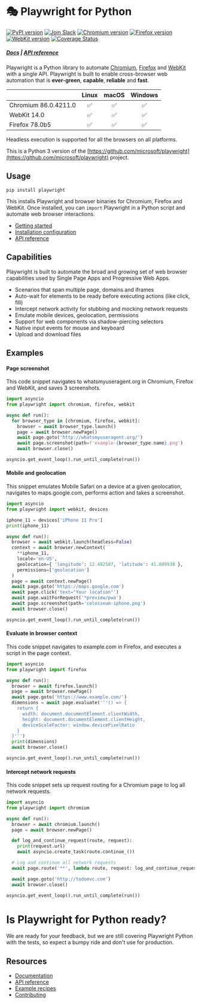 # 🎭 Playwright for Python

[![PyPI version](https://badge.fury.io/py/playwright.svg)](https://pypi.python.org/pypi/playwright/) [![Join Slack](https://img.shields.io/badge/join-slack-infomational)](https://join.slack.com/t/playwright/shared_invite/enQtOTEyMTUxMzgxMjIwLThjMDUxZmIyNTRiMTJjNjIyMzdmZDA3MTQxZWUwZTFjZjQwNGYxZGM5MzRmNzZlMWI5ZWUyOTkzMjE5Njg1NDg) <!-- GEN:chromium-version-badge -->[![Chromium version](https://img.shields.io/badge/chromium-86.0.4211.0-blue.svg?logo=google-chrome)](https://www.chromium.org/Home)<!-- GEN:stop --> <!-- GEN:firefox-version-badge -->[![Firefox version](https://img.shields.io/badge/firefox-78.0b5-blue.svg?logo=mozilla-firefox)](https://www.mozilla.org/en-US/firefox/new/)<!-- GEN:stop --> [![WebKit version](https://img.shields.io/badge/webkit-14.0-blue.svg?logo=safari)](https://webkit.org/)
[![Coverage Status](https://coveralls.io/repos/github/microsoft/playwright-python/badge.svg?branch=master)](https://coveralls.io/github/microsoft/playwright-python?branch=master)

##### [Docs](https://github.com/microsoft/playwright/blob/master/docs/README.md) | [API reference](https://github.com/microsoft/playwright/blob/master/docs/api.md)

Playwright is a Python library to automate [Chromium](https://www.chromium.org/Home), [Firefox](https://www.mozilla.org/en-US/firefox/new/) and [WebKit](https://webkit.org/) with a single API. Playwright is built to enable cross-browser web automation that is **ever-green**, **capable**, **reliable** and **fast**.

|          | Linux | macOS | Windows |
|   :---   | :---: | :---: | :---:   |
| Chromium <!-- GEN:chromium-version -->86.0.4211.0<!-- GEN:stop --> | ✅ | ✅ | ✅ |
| WebKit 14.0 | ✅ | ✅ | ✅ |
| Firefox <!-- GEN:firefox-version -->78.0b5<!-- GEN:stop --> | ✅ | ✅ | ✅ |

Headless execution is supported for all the browsers on all platforms.

This is a Python 3 version of the [https://github.com/microsoft/playwright](https://github.com/microsoft/playwright) project.

## Usage

```
pip install playwright
```

This installs Playwright and browser binaries for Chromium, Firefox and WebKit. Once installed, you can `import` Playwright in a Python script and automate web browser interactions.

* [Getting started](https://github.com/microsoft/playwright/blob/master/docs/intro.md)
* [Installation configuration](https://github.com/microsoft/playwright/blob/master/docs/installation.md)
* [API reference](https://github.com/microsoft/playwright/blob/master/docs/api.md)

## Capabilities

Playwright is built to automate the broad and growing set of web browser capabilities used by Single Page Apps and Progressive Web Apps.

* Scenarios that span multiple page, domains and iframes
* Auto-wait for elements to be ready before executing actions (like click, fill)
* Intercept network activity for stubbing and mocking network requests
* Emulate mobile devices, geolocation, permissions
* Support for web components via shadow-piercing selectors
* Native input events for mouse and keyboard
* Upload and download files

## Examples

#### Page screenshot

This code snippet navigates to whatsmyuseragent.org in Chromium, Firefox and WebKit, and saves 3 screenshots.

```py
import asyncio
from playwright import chromium, firefox, webkit

async def run():
  for browser_type in [chromium, firefox, webkit]:
    browser = await browser_type.launch()
    page = await browser.newPage()
    await page.goto('http://whatsmyuseragent.org/')
    await page.screenshot(path=f'example-{browser_type.name}.png')
    await browser.close()

asyncio.get_event_loop().run_until_complete(run())
```

#### Mobile and geolocation

This snippet emulates Mobile Safari on a device at a given geolocation, navigates to maps.google.com, performs action and takes a screenshot.

```py
import asyncio
from playwright import webkit, devices

iphone_11 = devices['iPhone 11 Pro']
print(iphone_11)

async def run():
  browser = await webkit.launch(headless=False)
  context = await browser.newContext(
    **iphone_11,
    locale='en-US',
    geolocation={ 'longitude': 12.492507, 'latitude': 41.889938 },
    permissions=['geolocation']
  )
  page = await context.newPage()
  await page.goto('https://maps.google.com')
  await page.click('text="Your location"')
  await page.waitForRequest('*preview/pwa')
  await page.screenshot(path='colosseum-iphone.png')
  await browser.close()

asyncio.get_event_loop().run_until_complete(run())
```

#### Evaluate in browser context

This code snippet navigates to example.com in Firefox, and executes a script in the page context.

```py
import asyncio
from playwright import firefox

async def run():
  browser = await firefox.launch()
  page = await browser.newPage()
  await page.goto('https://www.example.com/')
  dimensions = await page.evaluate('''() => {
    return {
      width: document.documentElement.clientWidth,
      height: document.documentElement.clientHeight,
      deviceScaleFactor: window.devicePixelRatio
    }
  }''')
  print(dimensions)
  await browser.close()

asyncio.get_event_loop().run_until_complete(run())
```

#### Intercept network requests

This code snippet sets up request routing for a Chromium page to log all network requests.

```py
import asyncio
from playwright import chromium

async def run():
  browser = await chromium.launch()
  page = await browser.newPage()

  def log_and_continue_request(route, request):
    print(request.url)
    await asyncio.create_task(route.continue_())

  # Log and continue all network requests
  await page.route('**', lambda route, request: log_and_continue_request(route, request))

  await page.goto('http://todomvc.com')
  await browser.close()

asyncio.get_event_loop().run_until_complete(run())
```

# Is Playwright for Python ready?

We are ready for your feedback, but we are still covering Playwright Python with the tests, so expect a bumpy ride and don't use for production.

## Resources

* [Documentation](https://github.com/microsoft/playwright/blob/master/docs/README.md)
* [API reference](https://github.com/microsoft/playwright/blob/master/docs/api.md)
* [Example recipes](https://github.com/microsoft/playwright/blob/master/docs/examples/README.md)
* [Contributing](CONTRIBUTING.md)
